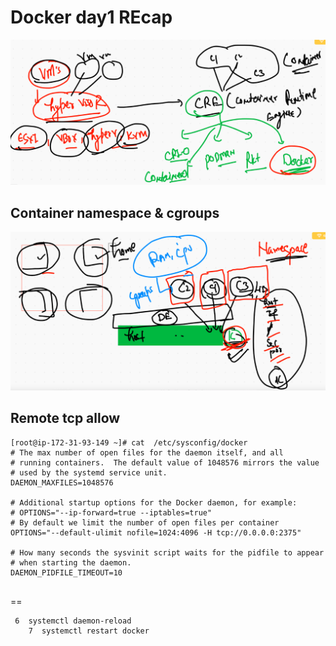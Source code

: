 # Docker day1 REcap 

<img src="cre.png">

## Container namespace & cgroups

<img src="cg.png">

## Remote tcp allow 

```
[root@ip-172-31-93-149 ~]# cat  /etc/sysconfig/docker
# The max number of open files for the daemon itself, and all
# running containers.  The default value of 1048576 mirrors the value
# used by the systemd service unit.
DAEMON_MAXFILES=1048576

# Additional startup options for the Docker daemon, for example:
# OPTIONS="--ip-forward=true --iptables=true"
# By default we limit the number of open files per container
OPTIONS="--default-ulimit nofile=1024:4096 -H tcp://0.0.0.0:2375"

# How many seconds the sysvinit script waits for the pidfile to appear
# when starting the daemon.
DAEMON_PIDFILE_TIMEOUT=10


```

==

```
 6  systemctl daemon-reload 
    7  systemctl restart docker  
    
 ```
 
